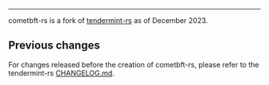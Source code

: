 ---

cometbft-rs is a fork of [tendermint-rs](https://github.com/informalsystems/tendermint-rs)
as of December 2023.

## Previous changes

For changes released before the creation of cometbft-rs, please refer to the tendermint-rs [CHANGELOG.md](https://github.com/informalsystems/tendermint-rs/blob/a21b24510e331426175ce0782fc581d046aa8413/CHANGELOG.md).